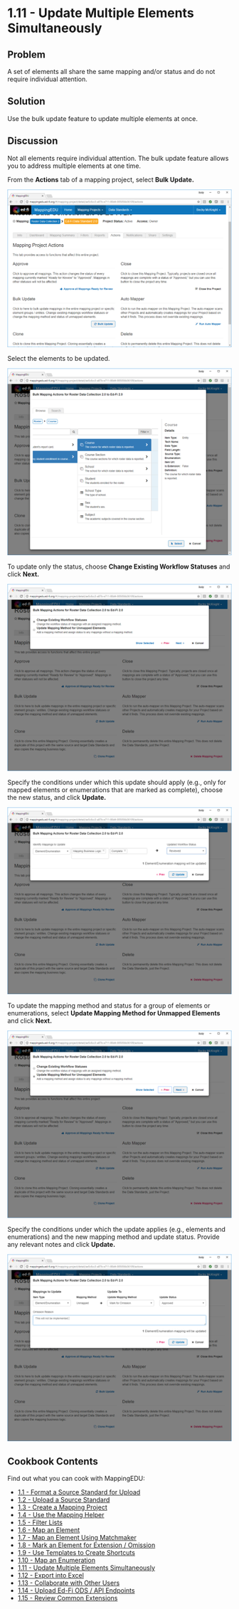 # 1.11 - Update Multiple Elements Simultaneously

## Problem

A set of elements all share the same mapping and/or status and do not
require individual attention.

## Solution

Use the bulk update feature to update multiple elements at once.

## Discussion

Not all elements require individual attention. The bulk update feature
allows you to address multiple elements at one time.

From the **Actions** tab of a mapping project, select **Bulk Update.**

![](../images/30081054/30081289.png)

Select the elements to be updated.

![](../images/30081054/30081291.png)

To update only the status, choose **Change Existing Workflow Statuses**
and click **Next.**

![](../images/30081054/30081292.png)

Specify the conditions under which this update should apply (e.g., only
for mapped elements or enumerations that are marked as complete), choose
the new status, and click **Update.**

![](../images/30081054/30081293.png)

To update the mapping method and status for a group of elements or
enumerations, select **Update Mapping Method for Unmapped Elements** and
click **Next.**

![](../images/30081054/30081294.png)

Specify the conditions under which the update applies (e.g., elements
and enumerations) and the new mapping method and update status. Provide
any relevant notes and click **Update.**

![](../images/30081054/30081296.png)

## Cookbook Contents

Find out what you can cook with MappingEDU:

* [1.1 - Format a Source Standard for Upload](1.1_-_Format_a_Source_Standard_for_Upload.md)
* [1.2 - Upload a Source Standard](1.2_-_Upload_a_Source_Standard.md)
* [1.3 - Create a Mapping Project](1.3_-_Create_a_Mapping_Project.md)
* [1.4 - Use the Mapping Helper](1.4_-_Use_the_Mapping_Helper.md)
* [1.5 - Filter Lists](1.5_-_Filter_Lists.md)
* [1.6 - Map an Element](1.6_-_Map_an_Element.md)
* [1.7 - Map an Element Using Matchmaker](1.7_-_Map_an_Element_Using_Matchmaker.md)
* [1.8 - Mark an Element for Extension / Omission](1.8_-_Mark_an_Element_for_Extension_Omission.md)
* [1.9 - Use Templates to Create Shortcuts](1.9_-_Use_Templates_to_Create_Shortcuts.md)
* [1.10 - Map an Enumeration](1.10_-_Map_an_Enumeration.md)
* [1.11 - Update Multiple Elements Simultaneously](1.11_-_Update_Multiple_Elements_Simultaneously.md)
* [1.12 - Export into Excel](1.12_-_Export_into_Excel.md)
* [1.13 - Collaborate with Other Users](1.13_-_Collaborate_with_Other_Users.md)
* [1.14 - Upload Ed-Fi ODS / API Endpoints](1.14_-_Upload_Ed-Fi_ODS_API_Endpoints.md)
* [1.15 - Review Common Extensions](1.15_-_Review_Common_Extensions.md)
